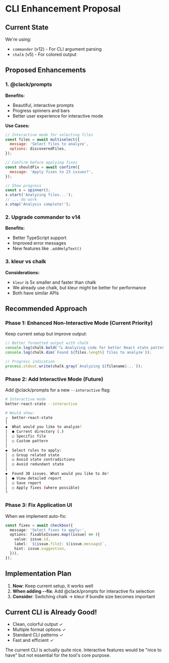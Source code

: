 # CLI Enhancement Proposal

## Current State

We're using:

- `commander` (v12) - For CLI argument parsing
- `chalk` (v5) - For colored output

## Proposed Enhancements

### 1. @clack/prompts

**Benefits:**

- Beautiful, interactive prompts
- Progress spinners and bars
- Better user experience for interactive mode

**Use Cases:**

```javascript
// Interactive mode for selecting files
const files = await multiselect({
  message: 'Select files to analyze',
  options: discoveredFiles,
});

// Confirm before applying fixes
const shouldFix = await confirm({
  message: 'Apply fixes to 23 issues?',
});

// Show progress
const s = spinner();
s.start('Analyzing files...');
// ... do work
s.stop('Analysis complete!');
```

### 2. Upgrade commander to v14

**Benefits:**

- Better TypeScript support
- Improved error messages
- New features like `.addHelpText()`

### 3. kleur vs chalk

**Considerations:**

- `kleur` is 5x smaller and faster than chalk
- We already use chalk, but kleur might be better for performance
- Both have similar APIs

## Recommended Approach

### Phase 1: Enhanced Non-Interactive Mode (Current Priority)

Keep current setup but improve output:

```typescript
// Better formatted output with chalk
console.log(chalk.bold('🔍 Analyzing code for better React state patterns...'));
console.log(chalk.dim(`Found ${files.length} files to analyze`));

// Progress indication
process.stdout.write(chalk.gray(`Analyzing ${filename}...`));
```

### Phase 2: Add Interactive Mode (Future)

Add @clack/prompts for a new `--interactive` flag:

```bash
# Interactive mode
better-react-state --interactive

# Would show:
┌  better-react-state
│
◆  What would you like to analyze?
│  ● Current directory (.)
│  ○ Specific file
│  ○ Custom pattern
│
◆  Select rules to apply:
│  ◻ Group related state
│  ◻ Avoid state contradictions
│  ◻ Avoid redundant state
│
◆  Found 30 issues. What would you like to do?
│  ● View detailed report
│  ○ Save report
│  ○ Apply fixes (where possible)
└
```

### Phase 3: Fix Application UI

When we implement auto-fix:

```typescript
const fixes = await checkbox({
  message: 'Select fixes to apply:',
  options: fixableIssues.map((issue) => ({
    value: issue.id,
    label: `${issue.file}: ${issue.message}`,
    hint: issue.suggestion,
  })),
});
```

## Implementation Plan

1. **Now**: Keep current setup, it works well
2. **When adding --fix**: Add @clack/prompts for interactive fix selection
3. **Consider**: Switching chalk → kleur if bundle size becomes important

## Current CLI is Already Good!

- Clean, colorful output ✓
- Multiple format options ✓
- Standard CLI patterns ✓
- Fast and efficient ✓

The current CLI is actually quite nice. Interactive features would be "nice to have" but not essential for the tool's core purpose.
